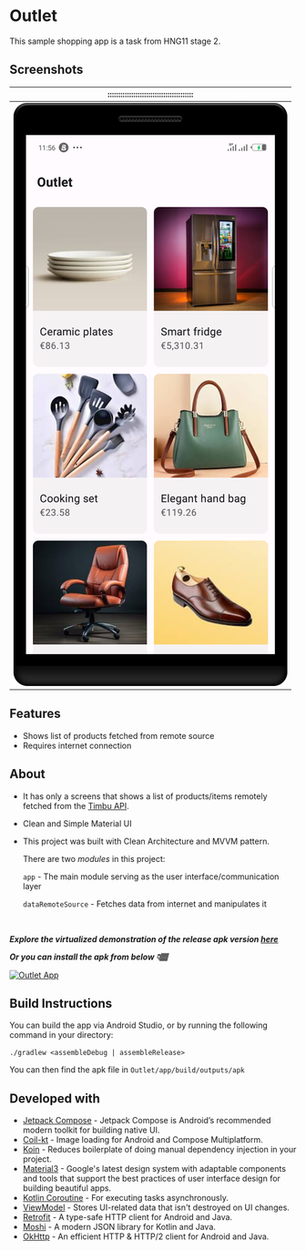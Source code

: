 # Outlet
This sample shopping app is a task from HNG11 stage 2.

## Screenshots
|::::::::::::::::::::::::::::::::::::::::|
|:--:|
|![App screen](screenshots/app_screen.png)|

## Features
* Shows list of products fetched from remote source
* Requires internet connection

## About

* It has only a screens that shows a list of products/items remotely fetched from the [Timbu API](https://docs.timbu.cloud/api/intro).
* Clean and Simple Material UI

* This project was built with Clean Architecture and MVVM pattern.

    There are two _modules_ in this project:

    `app` - The main module serving as the user interface/communication layer

    `dataRemoteSource` - Fetches data from internet and manipulates it
<br/>

  ***Explore the virtualized demonstration of the release apk version [here](https://appetize.io/app/arrc6dg3fu5gxilmkmf2exgwui)***

  ***Or you can install the apk from below 👇🏽***

  [![Outlet App](https://img.shields.io/badge/Outlet-APK-blue.svg?style=for-the-badge&logo=android)](https://github.com/Nnamodi/Outlet/releases/download/v1.0/app-release.apk)

## Build Instructions
You can build the app via Android Studio, or by running the following command in your directory:

    ./gradlew <assembleDebug | assembleRelease>

   You can then find the apk file in `Outlet/app/build/outputs/apk`

## Developed with
* [Jetpack Compose](https://developer.android.com/jetpack/compose) - Jetpack Compose is Android’s recommended modern toolkit for building native UI.
* [Coil-kt](https://coil-kt.github.io/coil/compose) - Image loading for Android and Compose Multiplatform.
* [Koin](https://insert-koin.io/docs/setup/koin/) - Reduces boilerplate of doing manual dependency injection in your project.
* [Material3](https://m3.material.io) - Google's latest design system with adaptable components and tools that support the best practices of user interface design for building beautiful apps.
* [Kotlin Coroutine](https://kotlinlang.org/docs/coroutines-overview.html) - For executing tasks asynchronously.
* [ViewModel](https://developer.android.com/topic/libraries/architecture/viewmodel) - Stores UI-related data that isn't destroyed on UI changes.
* [Retrofit](https://square.github.io/retrofit) - A type-safe HTTP client for Android and Java.
* [Moshi](https://sqaure.github.io/moshi) - A modern JSON library for Kotlin and Java.
* [OkHttp](https://sqaure.github.io/okhttp) - An efficient HTTP & HTTP/2 client for Android and Java.